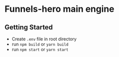 # Funnels-hero main engine

## Getting Started

- Create `.env` file in root directory
- run `npm build` or `yarn build`
- run `npm start` or `yarn start`
